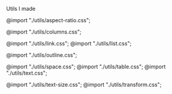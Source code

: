 Utils I made

@import "./utils/aspect-ratio.css";
<!-- @import "./utils/background-color.css"; -->
<!-- @import "./utils/background-color-hover.css"; -->
<!-- @import "./utils/background-position.css"; -->
<!-- @import "./utils/background-size.css"; -->
<!-- @import "./utils/border.css"; -->
<!-- @import "./utils/border-color.css"; -->
<!-- @import "./utils/border-radius.css"; -->
<!-- @import "./utils/border-style.css"; -->
<!-- @import "./utils/border-width.css"; -->
<!-- @import "./utils/box-shadow.css"; -->
<!-- @import "./utils/clear.css"; -->
<!-- @import "./utils/color.css"; -->
<!-- @import "./utils/color-hover.css"; -->
@import "./utils/columns.css";
<!-- @import "./utils/contain.css"; -->
<!-- @import "./utils/coordinates.css"; -->
<!-- @import "./utils/display.css"; -->
<!-- @import "./utils/flex.css";
@import "./utils/flex-sm.css";
@import "./utils/flex-md.css";
@import "./utils/flex-lg.css";
@import "./utils/flex-xl.css"; -->
<!-- @import "./utils/float.css"; -->
<!-- @import "./utils/font-family.css"; -->
<!-- @import "./utils/font-size.css"; -->
<!-- @import "./utils/font-style.css"; -->
<!-- @import "./utils/font-weight.css"; -->
<!-- @import "./utils/height.css"; -->
<!-- @import "./utils/letter-spacing.css"; -->
<!-- @import "./utils/line-height.css"; -->
@import "./utils/link.css";
@import "./utils/list.css";
<!-- @import "./utils/margin.css"; -->
<!-- @import "./utils/offset-after.css";
@import "./utils/offset-after-sm.css";
@import "./utils/offset-after-md.css";
@import "./utils/offset-after-lg.css";
@import "./utils/offset-before.css";
@import "./utils/offset-before-sm.css";
@import "./utils/offset-before-md.css";
@import "./utils/offset-before-lg.css"; -->
<!-- @import "./utils/opacity.css"; -->
@import "./utils/outline.css";
<!-- @import "./utils/overflow.css"; -->
<!-- @import "./utils/padding.css"; -->
<!-- @import "./utils/position.css"; -->
<!-- @import "./utils/scroll.css"; -->
<!-- @import "./utils/size.css";
@import "./utils/size-sm.css";
@import "./utils/size-md.css";
@import "./utils/size-lg.css";
@import "./utils/size-xl.css"; -->
@import "./utils/space.css";
@import "./utils/table.css";
@import "./utils/text.css";
<!-- @import "./utils/text-align.css"; -->
<!-- @import "./utils/text-decoration.css"; -->
<!-- @import "./utils/text-transform.css"; -->
@import "./utils/text-size.css";
@import "./utils/transform.css";
<!-- @import "./utils/vertical-align.css"; -->
<!-- @import "./utils/white-space.css"; -->
<!-- @import "./utils/word-break.css"; -->
<!-- @import "./utils/z-index.css"; -->

